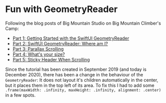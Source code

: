 #  Fun with GeometryReader

Following the blog posts of Big Mountain Studio on Big Mountain Climber's Camp:

- [Part 1: Getting Started with the SwiftUI GeometryReader](https://www.bigmountainstudio.com/members/posts/12948-getting-started-with-the-swiftui-geometryreader-part-1)
- [Part 2: SwiftUI GeometryReader: Where am I?](https://www.bigmountainstudio.com/members/posts/12988-swiftui-geometryreader-where-am-i-part-2)
- [Part 3: Parallax Scrolling](https://www.bigmountainstudio.com/members/posts/13048-swiftui-geometryreader-parallax-scrolling-part-3)
- [Part 4: What's your size?](https://www.bigmountainstudio.com/members/posts/13066-swiftui-geometryreader-what-s-your-size-part-4)
- [Part 5: Sticky Header When Scrolling](https://www.bigmountainstudio.com/members/posts/13099-swiftui-geometryreader-sticky-header-when-scrolling-part-5)

Since the tutorial has been created in September 2019 (and today is December 2020), there has been a change in the behaviour of the `GeometryReader`: It does not layout it's children automatically in the center, but it places them in the top left of its area. To fix this I had to add some `.frame(maxWidth: .infinity, maxHeight: .infinity, alignment: .center)` in a few spots.
